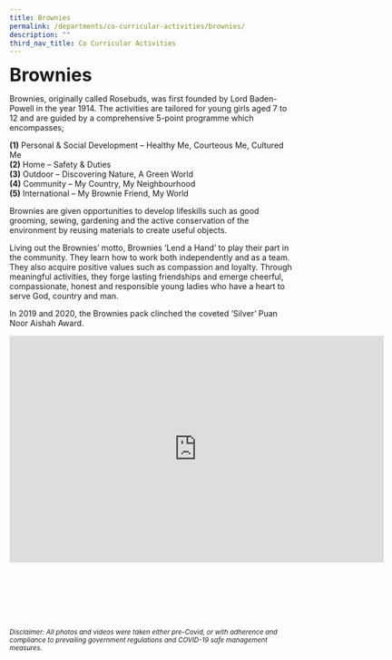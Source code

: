 ```yaml
---
title: Brownies
permalink: /departments/co-curricular-activities/brownies/
description: ""
third_nav_title: Co Curricular Activities
---
```

<b><font size="6">Brownies</font></b>

Brownies, originally called Rosebuds, was first founded by Lord Baden-Powell in the year 1914. The activities are tailored for young girls aged 7 to 12 and are guided by a comprehensive 5-point programme which encompasses;<br>

<b>(1)</b> Personal &amp; Social Development – Healthy Me, Courteous Me, Cultured Me <br>
<b>(2)</b> Home – Safety &amp; Duties<br>
<b>(3)</b> Outdoor – Discovering Nature, A Green World<br>
<b>(4)</b> Community – My Country, My Neighbourhood <br>
<b>(5)</b> International – My Brownie Friend, My World <br>

Brownies are given opportunities to develop lifeskills such as good grooming, sewing, gardening and the active conservation of the environment by reusing materials to create useful objects.&nbsp;

Living out the Brownies’ motto, Brownies ‘Lend a Hand’ to play their part in the community. They learn how to work both independently and as a team. They also acquire positive values such as compassion and loyalty. Through meaningful activities, they forge lasting friendships and emerge cheerful, compassionate, honest and responsible young ladies who have a heart to serve God, country and man.

In 2019 and 2020, the Brownies pack clinched the coveted ‘Silver’ Puan Noor Aishah Award.

<center>
	
<iframe allowfullscreen="true" height="400" width="660" frameborder="0" src="https://docs.google.com/presentation/d/e/2PACX-1vTVOrAV_XuSB8NqQLYSmbr425RFdjCfoPkswedE-5CjcDZlk1CaDUiZWrO9ZpnihOVkjTr3wAFeUWHS/embed?start=true&amp;loop=true&amp;delayms=5000"></iframe>

</center>

<br><br><br><br><br><br>
<sup>_Disclaimer: All photos and videos were taken either pre-Covid, or with adherence and compliance to prevailing government regulations and COVID-19 safe management measures._</sup>